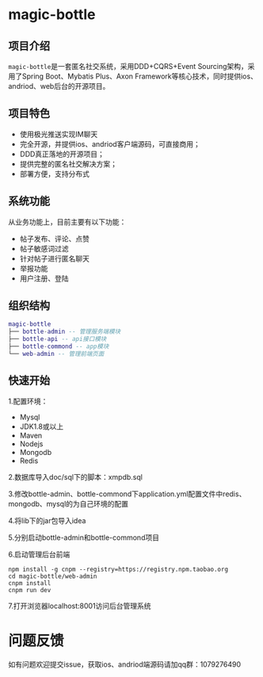 # magic-bottle

## 项目介绍
`magic-bottle`是一套匿名社交系统，采用DDD+CQRS+Event Sourcing架构，采用了Spring Boot、Mybatis Plus、Axon Framework等核心技术，同时提供ios、andriod、web后台的开源项目。

## 项目特色
- 使用极光推送实现IM聊天
- 完全开源，并提供ios、andriod客户端源码，可直接商用；
- DDD真正落地的开源项目；
- 提供完整的匿名社交解决方案；
- 部署方便，支持分布式

## 系统功能
从业务功能上，目前主要有以下功能：
- 帖子发布、评论、点赞
- 帖子敏感词过滤
- 针对帖子进行匿名聊天
- 举报功能
- 用户注册、登陆


## 组织结构

``` lua
magic-bottle
├── bottle-admin -- 管理服务端模块
├── bottle-api -- api接口模块
├── bottle-commond -- app模块
└── web-admin -- 管理前端页面
```

## 快速开始
1.配置环境：
- Mysql
- JDK1.8或以上
- Maven
- Nodejs
- Mongodb
- Redis

2.数据库导入doc/sql下的脚本：xmpdb.sql

3.修改bottle-admin、bottle-commond下application.yml配置文件中redis、mongodb、mysql的为自己环境的配置

4.将lib下的jar包导入idea

5.分别启动bottle-admin和bottle-commond项目


6.启动管理后台前端
```
npm install -g cnpm --registry=https://registry.npm.taobao.org
cd magic-bottle/web-admin
cnpm install
cnpm run dev
```
7.打开浏览器localhost:8001访问后台管理系统

# 问题反馈

如有问题欢迎提交issue，获取ios、andriod端源码请加qq群：1079276490

